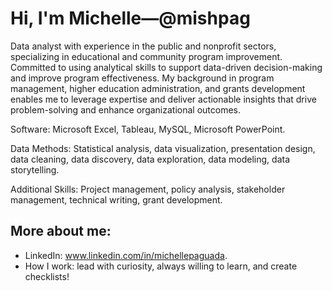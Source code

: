# Hi, I'm Michelle—@mishpag

Data analyst with experience in the public and nonprofit sectors, specializing in educational and community program improvement. Committed to using analytical skills to support data-driven decision-making and improve program effectiveness. My background in program management, higher education administration, and grants development enables me to leverage expertise and deliver actionable insights that drive problem-solving and enhance organizational outcomes.

Software: Microsoft Excel, Tableau, MySQL, Microsoft PowerPoint.

Data Methods: Statistical analysis, data visualization, presentation design, data cleaning, data discovery, data exploration, data modeling, data storytelling.

Additional Skills: Project management, policy analysis, stakeholder management, technical writing, grant development.

## More about me:

- LinkedIn: www.linkedin.com/in/michellepaguada. 
- How I work: lead with curiosity, always willing to learn, and create checklists!

